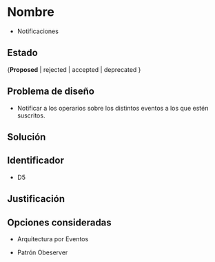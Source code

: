 # Nombre
* Notificaciones

## Estado
{**Proposed** | rejected | accepted | deprecated }

## Problema de diseño 

* Notificar a los operarios sobre los distintos eventos a los que estén suscritos.  

## Solución 

## Identificador 

* D5

## Justificación 

## Opciones consideradas 

* Arquitectura por Eventos 

* Patrón Obeserver 
